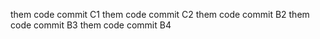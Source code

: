 them code commit C1
them code commit C2
them code commit B2
them code commit B3
them code commit B4
